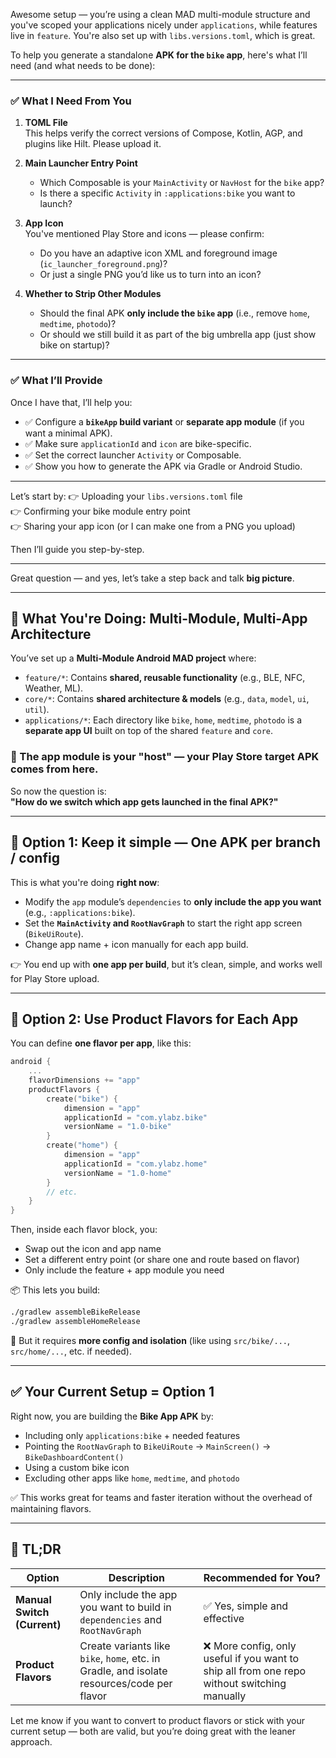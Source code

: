 Awesome setup — you’re using a clean MAD multi-module structure and you've scoped your applications nicely under `applications`, while features live in `feature`. You're also set up with `libs.versions.toml`, which is great.

To help you generate a standalone **APK for the `bike` app**, here's what I’ll need (and what needs to be done):

---

### ✅ **What I Need From You**
1. **TOML File**  
   This helps verify the correct versions of Compose, Kotlin, AGP, and plugins like Hilt. Please upload it.

2. **Main Launcher Entry Point**
    - Which Composable is your `MainActivity` or `NavHost` for the `bike` app?
    - Is there a specific `Activity` in `:applications:bike` you want to launch?

3. **App Icon**  
   You've mentioned Play Store and icons — please confirm:
    - Do you have an adaptive icon XML and foreground image (`ic_launcher_foreground.png`)?
    - Or just a single PNG you’d like us to turn into an icon?

4. **Whether to Strip Other Modules**
    - Should the final APK **only include the `bike` app** (i.e., remove `home`, `medtime`, `photodo`)?
    - Or should we still build it as part of the big umbrella app (just show bike on startup)?

---

### ✅ **What I’ll Provide**
Once I have that, I’ll help you:
- ✅ Configure a **`bikeApp` build variant** or **separate app module** (if you want a minimal APK).
- ✅ Make sure `applicationId` and `icon` are bike-specific.
- ✅ Set the correct launcher `Activity` or Composable.
- ✅ Show you how to generate the APK via Gradle or Android Studio.

---

Let’s start by:
👉 Uploading your `libs.versions.toml` file  
👉 Confirming your bike module entry point  
👉 Sharing your app icon (or I can make one from a PNG you upload)

Then I’ll guide you step-by-step.

---

Great question — and yes, let’s take a step back and talk **big picture**.

---

## 🧠 What You're Doing: Multi-Module, Multi-App Architecture

You’ve set up a **Multi-Module Android MAD project** where:

- `feature/*`: Contains **shared, reusable functionality** (e.g., BLE, NFC, Weather, ML).
- `core/*`: Contains **shared architecture & models** (e.g., `data`, `model`, `ui`, `util`).
- `applications/*`: Each directory like `bike`, `home`, `medtime`, `photodo` is a **separate app UI** built on top of the shared `feature` and `core`.

### 🧩 The app module is your "host" — your Play Store target APK comes from here.

So now the question is:  
**"How do we switch which app gets launched in the final APK?"**

---

## 🧭 Option 1: Keep it simple — One APK per branch / config
This is what you're doing **right now**:
- Modify the `app` module’s `dependencies` to **only include the app you want** (e.g., `:applications:bike`).
- Set the **`MainActivity` and `RootNavGraph`** to start the right app screen (`BikeUiRoute`).
- Change app name + icon manually for each app build.

👉 You end up with **one app per build**, but it’s clean, simple, and works well for Play Store upload.

---

## 🚦 Option 2: Use Product Flavors for Each App

You can define **one flavor per app**, like this:

```kotlin
android {
    ...
    flavorDimensions += "app"
    productFlavors {
        create("bike") {
            dimension = "app"
            applicationId = "com.ylabz.bike"
            versionName = "1.0-bike"
        }
        create("home") {
            dimension = "app"
            applicationId = "com.ylabz.home"
            versionName = "1.0-home"
        }
        // etc.
    }
}
```

Then, inside each flavor block, you:
- Swap out the icon and app name
- Set a different entry point (or share one and route based on flavor)
- Only include the feature + app module you need

📦 This lets you build:
```bash
./gradlew assembleBikeRelease
./gradlew assembleHomeRelease
```

🧩 But it requires **more config and isolation** (like using `src/bike/...`, `src/home/...`, etc. if needed).

---

## ✅ Your Current Setup = Option 1

Right now, you are building the **Bike App APK** by:
- Including only `applications:bike` + needed features
- Pointing the `RootNavGraph` to `BikeUiRoute` → `MainScreen()` → `BikeDashboardContent()`
- Using a custom bike icon
- Excluding other apps like `home`, `medtime`, and `photodo`

✅ This works great for teams and faster iteration without the overhead of maintaining flavors.

---

## 💬 TL;DR
| Option | Description | Recommended for You? |
|-------|-------------|----------------------|
| **Manual Switch (Current)** | Only include the app you want to build in `dependencies` and `RootNavGraph` | ✅ Yes, simple and effective |
| **Product Flavors** | Create variants like `bike`, `home`, etc. in Gradle, and isolate resources/code per flavor | ❌ More config, only useful if you want to ship all from one repo without switching manually |

Let me know if you want to convert to product flavors or stick with your current setup — both are valid, but you’re doing great with the leaner approach.